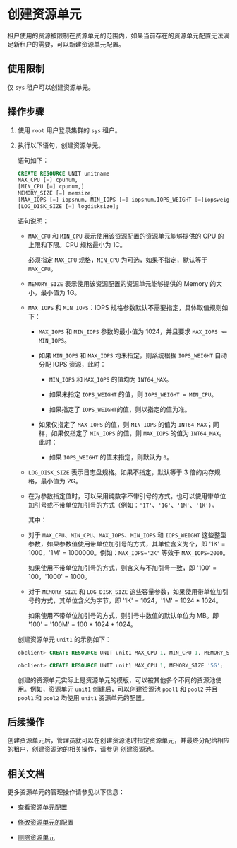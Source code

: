 # 创建资源单元

租户使用的资源被限制在资源单元的范围内，如果当前存在的资源单元配置无法满足新租户的需要，可以新建资源单元配置。

## 使用限制

仅 `sys` 租户可以创建资源单元。

## 操作步骤

1. 使用 `root` 用户登录集群的 `sys` 租户。

2. 执行以下语句，创建资源单元。

   语句如下：

   ```sql
   CREATE RESOURCE UNIT unitname 
   MAX_CPU [=] cpunum, 
   [MIN_CPU [=] cpunum,]
   MEMORY_SIZE [=] memsize, 
   [MAX_IOPS [=] iopsnum, MIN_IOPS [=] iopsnum,IOPS_WEIGHT [=]iopsweight,]
   [LOG_DISK_SIZE [=] logdisksize];
   ```

   语句说明：

   * `MAX_CPU` 和 `MIN_CPU` 表示使用该资源配置的资源单元能够提供的 CPU 的上限和下限。CPU 规格最小为 1C。

      必须指定 `MAX_CPU` 规格，`MIN_CPU` 为可选，如果不指定，默认等于 `MAX_CPU`。

   * `MEMORY_SIZE` 表示使用该资源配置的资源单元能够提供的 Memory 的大小，最小值为 1G。

   * `MAX_IOPS` 和 `MIN_IOPS`：IOPS 规格参数默认不需要指定，具体取值规则如下：
    
      * `MAX_IOPS` 和 `MIN_IOPS` 参数的最小值为 1024，并且要求 `MAX_IOPS >= MIN_IOPS`。

      * 如果 `MIN_IOPS` 和 `MAX_IOPS` 均未指定，则系统根据 `IOPS_WEIGHT` 自动分配 IOPS 资源，此时：

        * `MIN_IOPS` 和 `MAX_IOPS` 的值均为 `INT64_MAX`。

        * 如果未指定 `IOPS_WEIGHT` 的值，则 `IOPS_WEIGHT = MIN_CPU`。

        * 如果指定了 `IOPS_WEIGHT`的值，则以指定的值为准。

      * 如果仅指定了 `MAX_IOPS` 的值，则 `MIN_IOPS` 的值为 `INT64_MAX`；同样，如果仅指定了 `MIN_IOPS` 的值，则 `MAX_IOPS` 的值为 `INT64_MAX`。此时：

        * 如果 `IOPS_WEIGHT` 的值未指定，则默认为 `0`。

   * `LOG_DISK_SIZE` 表示日志盘规格。如果不指定，默认等于 3 倍的内存规格，最小值为 2G。

   * 在为参数指定值时，可以采用纯数字不带引号的方式，也可以使用带单位加引号或不带单位加引号的方式（例如：`'1T'`、`'1G'`、`'1M'`、`'1K'`）。

      其中：

   * 对于 `MAX_CPU`、`MIN_CPU`、`MAX_IOPS`、`MIN_IOPS` 和 `IOPS_WEIGHT` 这些整型参数，如果参数值使用带单位加引号的方式，其单位含义为个，即 '1K' = 1000，'1M' = 1000000。例如：`MAX_IOPS='2K'` 等效于 `MAX_IOPS=2000`。

      如果使用不带单位加引号的方式，则含义与不加引号一致，即 '100' = 100，'1000' = 1000。

   * 对于 `MEMORY_SIZE` 和 `LOG_DISK_SIZE` 这些容量参数，如果使用带单位加引号的方式，其单位含义为字节，即 '1K' = 1024，'1M' = 1024 * 1024。

      如果使用不带单位加引号的方式，则引号中数值的默认单位为 MB。即 '100' = '100M' = 100 * 1024 * 1024。

   创建资源单元 `unit1` 的示例如下：

   ```sql
   obclient> CREATE RESOURCE UNIT unit1 MAX_CPU 1, MIN_CPU 1, MEMORY_SIZE '5G', MAX_IOPS 1024, MIN_IOPS 1024, IOPS_WEIGHT 0, LOG_DISK_SIZE '2G';

   obclient> CREATE RESOURCE UNIT unit1 MAX_CPU 1, MEMORY_SIZE '5G';
   ```

   创建的资源单元实际上是资源单元的模版，可以被其他多个不同的资源池使用。例如，资源单元 `unit1` 创建后，可以创建资源池 `pool1` 和 `pool2` 并且 `pool1` 和 `pool2` 均使用 `unit1` 资源单元的配置。

## 后续操作

创建资源单元后，管理员就可以在创建资源池时指定资源单元，并最终分配给相应的租户，创建资源池的相关操作，请参见 [创建资源池](../300.manage-resources/400.create-a-resource-pool.md)。

## 相关文档

更多资源单元的管理操作请参见以下信息：

* [查看资源单元配置](300.management-resource-unit/100.view-resource-unit-configuration.md)

* [修改资源单元的配置](300.management-resource-unit/200.modify-the-configuration-of-a-resource-unit.md)

* [删除资源单元](300.management-resource-unit/300.delete-a-resource-unit.md)
